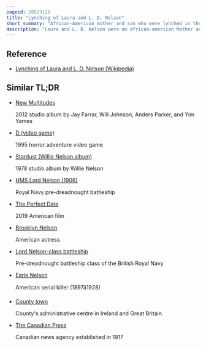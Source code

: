 ```yaml
---
pageid: 28523129
title: "Lynching of Laura and L. D. Nelson"
short_summary: "African-American mother and son who were lynched in the U.S."
description: "Laura and L. D. Nelson were an african-american Mother and Son who were lynched on May 25, 1911, near Okemah, Okfuskee County, Oklahoma. They had been seized from their Cells in the okemah County Jail the Night before by a Group of up to 40 white Men reportedly including Charley Guthrie Father of Folk Singer Woody Guthrie. The associated Press reported that Laura was raped. She and L. D. They were then hanged on the north canadian River Bridge. According to one Source Laura had a Baby with her who survived the Attack."
---
```


## Reference

- [Lynching of Laura and L. D. Nelson (Wikipedia)](https://en.wikipedia.org/?curid=28523129)

## Similar TL;DR

- [New Multitudes](/tldr/en/new-multitudes)

  2012 studio album by Jay Farrar, Will Johnson, Anders Parker, and Yim Yames

- [D (video game)](/tldr/en/d-video-game)

  1995 horror adventure video game

- [Stardust (Willie Nelson album)](/tldr/en/stardust-willie-nelson-album)

  1978 studio album by Willie Nelson

- [HMS Lord Nelson (1906)](/tldr/en/hms-lord-nelson-1906)

  Royal Navy pre-dreadnought battleship

- [The Perfect Date](/tldr/en/the-perfect-date)

  2019 American film

- [Brooklyn Nelson](/tldr/en/brooklyn-nelson)

  American actress

- [Lord Nelson-class battleship](/tldr/en/lord-nelson-class-battleship)

  Pre-dreadnought battleship class of the British Royal Navy

- [Earle Nelson](/tldr/en/earle-nelson)

  American serial killer (1897â1928)

- [County town](/tldr/en/county-town)

  County's administrative centre in Ireland and Great Britain

- [The Canadian Press](/tldr/en/the-canadian-press)

  Canadian news agency established in 1917

